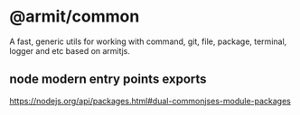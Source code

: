 # @armit/common

A fast, generic utils for working with command, git, file, package, terminal, logger and etc based on armitjs.

## node modern entry points exports

https://nodejs.org/api/packages.html#dual-commonjses-module-packages
